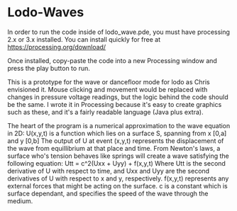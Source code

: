 # Lodo-Waves

In order to run the code inside of lodo_wave.pde, you must have processing 2.x or 3.x installed. You can install quickly for free at https://processing.org/download/

Once installed, copy-paste the code into a new Processing window and press the play button to run.

This is a prototype for the wave or dancefloor mode for lodo as Chris envisioned it. Mouse clicking and movement would be replaced with changes in pressure voltage readings, but the logic behind the code should be the same. I wrote it in Processing because it's easy to create graphics such as these, and it's a fairly readable language (Java plus extra).

The heart of the program is a numerical approximation to the wave equation in 2D:
  U(x,y,t) is a function which lies on a surface S, spanning from x [0,a] and y [0,b]
  The output of U at event (x,y,t) represents the displacement of the wave from equillibrium at that place and time. From Newton's laws, a surface who's tension behaves like springs will create a wave satisfying the following equation:
    Utt = c^2(Uxx + Uyy) + f(x,y,t)
  Where Utt is the second derivative of U with respect to time, and Uxx and Uyy are the second derivatives of U with respect to x and y, respectively. f(x,y,t) represents any external forces that might be acting on the surface. c is a constant which is surface dependant, and specifies the speed of the wave through the medium.
  
  
